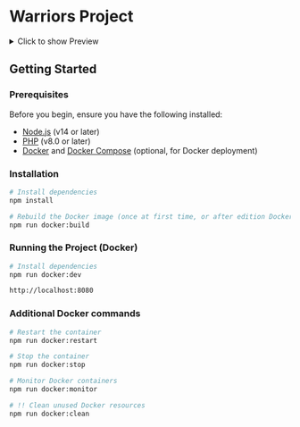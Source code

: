 # Warriors Project

<details>
  <summary>Click to show Preview</summary>

  ![WARRIORS](https://raw.githubusercontent.com/ashuksu/warriors/refs/heads/main/preview.jpg)
</details>


## Getting Started

### Prerequisites

Before you begin, ensure you have the following installed:
- [Node.js](https://nodejs.org/) (v14 or later)
- [PHP](https://www.php.net/) (v8.0 or later)
- [Docker](https://docs.docker.com/get-docker/) and [Docker Compose](https://docs.docker.com/compose/install/) (optional, for Docker deployment)

### Installation

```bash
# Install dependencies
npm install
```

```bash   
# Rebuild the Docker image (once at first time, or after edition Docker files)
npm run docker:build
```

### Running the Project (Docker)

```bash
# Install dependencies
npm run docker:dev
```
```bash
http://localhost:8080
```

### Additional Docker commands

```bash
# Restart the container
npm run docker:restart
```

```bash  
# Stop the container
npm run docker:stop
```


```bash
# Monitor Docker containers
npm run docker:monitor
```

```bash 
# !! Clean unused Docker resources
npm run docker:clean
```
